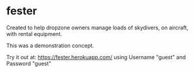 fester
======

Created to help dropzone owners manage loads of skydivers, on aircraft, with rental equipment.

This was a demonstration concept.

Try it out at: https://fester.herokuapp.com/ using Username "guest" and Password "guest"
